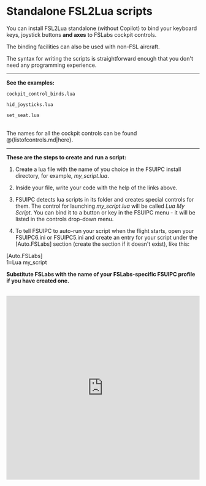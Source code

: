 # Standalone FSL2Lua scripts

You can install FSL2Lua standalone (without Copilot) to bind your keyboard keys, joystick buttons **and axes** to FSLabs cockpit controls.

The binding facilities can also be used with non-FSL aircraft.

The syntax for writing the scripts is straightforward enough that you don't need any programming experience. 

***

**See the examples:**

`cockpit_control_binds.lua`

`hid_joysticks.lua`

`set_seat.lua`<br><br>

The names for all the cockpit controls can be found @{listofcontrols.md|here}.

***



**These are the steps to create and run a script:**

1. Create a lua file with the name of you choice in the FSUIPC install directory, for example, *my\_script.lua*.

2. Inside your file, write your code with the help of the links above.

3. FSUIPC detects lua scripts in its folder and creates special controls for them. The control for launching *my\_script.lua* will be called *Lua My Script*.
You can bind it to a button or key in the FSUIPC menu - it will be listed in the controls drop-down menu.

4. To tell FSUIPC to auto-run your script when the flight starts, open your FSUIPC6.ini or FSUIPC5.ini and create an entry for your script under the [Auto.FSLabs] section (create the section if it doesn't exist), like this:

[Auto.FSLabs]  
1=Lua my_script

**Substitute FSLabs with the name of your FSLabs-specific FSUIPC profile if you have created one.**<br><br>

<iframe width="100%" height="480" src="https://www.youtube.com/embed/D-yB_FZsqGo" frameborder="0" allow="accelerometer; autoplay; clipboard-write; encrypted-media; gyroscope; picture-in-picture" allowfullscreen></iframe>